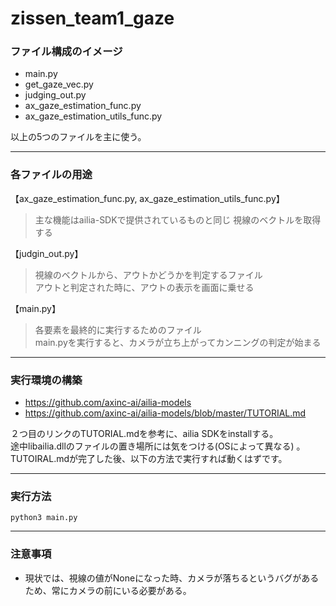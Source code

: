 # zissen_team1_gaze

### ファイル構成のイメージ
- main.py
- get_gaze_vec.py
- judging_out.py
- ax_gaze_estimation_func.py  
- ax_gaze_estimation_utils_func.py

以上の5つのファイルを主に使う。

---

### 各ファイルの用途
【ax_gaze_estimation_func.py, ax_gaze_estimation_utils_func.py】  
> 主な機能はailia-SDKで提供されているものと同じ
> 視線のベクトルを取得する  

【judgin_out.py】
> 視線のベクトルから、アウトかどうかを判定するファイル  
> アウトと判定された時に、アウトの表示を画面に乗せる

【main.py】  
> 各要素を最終的に実行するためのファイル  
> main.pyを実行すると、カメラが立ち上がってカンニングの判定が始まる  

---
### 実行環境の構築
- https://github.com/axinc-ai/ailia-models
- https://github.com/axinc-ai/ailia-models/blob/master/TUTORIAL.md  

２つ目のリンクのTUTORIAL.mdを参考に、ailia SDKをinstallする。  
途中libailia.dllのファイルの置き場所には気をつける(OSによって異なる) 。  
TUTOIRAL.mdが完了した後、以下の方法で実行すれば動くはずです。 


---

### 実行方法
```
python3 main.py
```

---
### 注意事項
- 現状では、視線の値がNoneになった時、カメラが落ちるというバグがあるため、常にカメラの前にいる必要がある。
